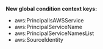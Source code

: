 **New global condition context keys:**

- aws:PrincipalIsAWSService
- aws:PrincipalServiceName
- aws:PrincipalServiceNamesList
- aws:SourceIdentity
